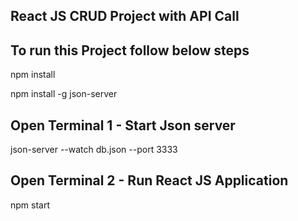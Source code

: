 ## React JS CRUD Project with API Call

## To run this Project follow below steps


npm install 


npm install -g json-server

## Open Terminal 1 - Start Json server


json-server --watch db.json --port 3333


## Open Terminal 2 - Run React JS Application



npm start
